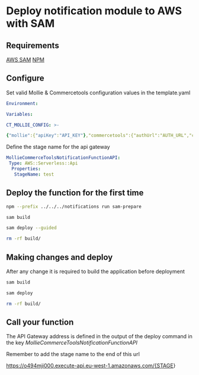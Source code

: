 
# Deploy notification module to AWS with SAM

## Requirements

  [AWS SAM](https://docs.aws.amazon.com/serverless-application-model/latest/developerguide/serverless-getting-started.html)
  [NPM](https://nodejs.org/en)

## Configure

Set valid Mollie & Commercetools configuration values in the template.yaml

```yaml
Environment:

Variables:

CT_MOLLIE_CONFIG: >-

{"mollie":{"apiKey":"API_KEY"},"commercetools":{"authUrl":"AUTH_URL","clientId":"CLIENT_ID","clientSecret":"CLIENT_SECRET","host":"HOST_URL","projectKey":"PROJECT_KEY"}}
```

Define the stage name for the api gateway

```yaml
MollieCommerceToolsNotificationFunctionAPI:
 Type: AWS::Serverless::Api
  Properties:
   StageName: test
```

## Deploy the function for the first time

```bash
npm --prefix ../../../notifications run sam-prepare
```

```bash
sam build
```

```bash
sam deploy --guided
```

```bash
rm -rf build/
```

## Making changes and deploy

After any change it is required to build the application before deployment

```bash
sam build
```

```bash
sam deploy
```

```bash
rm -rf build/
```

## Call your function

The API Gateway address is defined in the output of the deploy command  in the key *MollieCommerceToolsNotificationFunctionAPI*

Remember to add the stage name to the end of this url

<https://o494mji000.execute-api.eu-west-1.amazonaws.com/{STAGE>}
